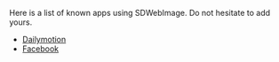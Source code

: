 Here is a list of known apps using SDWebImage.
Do not hesitate to add yours.

- [Dailymotion](https://itunes.apple.com/us/app/dailymotion-video-stream/id336978041)
- [Facebook](https://itunes.apple.com/us/app/facebook/id284882215)
